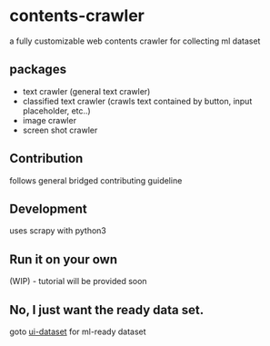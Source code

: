 # contents-crawler
a fully customizable web contents crawler for collecting ml dataset


## packages

- text crawler (general text crawler)
- classified text crawler (crawls text contained by button, input placeholder, etc..)
- image crawler
- screen shot crawler


## Contribution
follows general bridged contributing guideline


## Development
uses scrapy with python3



## Run it on your own
(WIP) - tutorial will be provided soon


## No, I just want the ready data set.
goto [ui-dataset](https://github.com/bridgedxyz/ui-dataset) for ml-ready dataset
